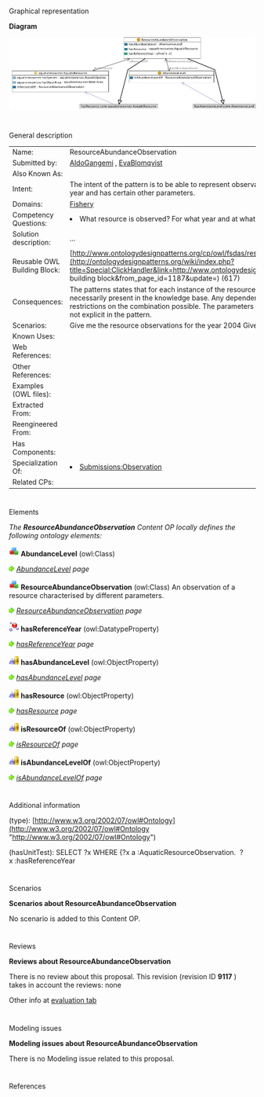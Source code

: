 # 

 Graphical representation



__Diagram__ 





[![Image:Resourceabundanceobservation.jpg](public/images/7/7a/Resourceabundanceobservation.jpg)](../Image/Resourceabundanceobservation.jpg "Image:Resourceabundanceobservation.jpg")





# 

 General description




|  |  |
| --- | --- |
|  Name:  |  ResourceAbundanceObservation  |
|  Submitted by:  | [AldoGangemi](../User/AldoGangemi "User:AldoGangemi")  , [EvaBlomqvist](../User/EvaBlomqvist "User:EvaBlomqvist")  |
|  Also Known As:  |  |
|  Intent:  |  The intent of the pattern is to be able to represent observations of aquatic resources, where the observations have been made a certain year and has certain other parameters.  |
|  Domains:  | [Fishery](../Community/Fishery "Community:Fishery")  |
|  Competency Questions:  | <li>       What resource is observed? For what year and at what abundance level?      </li> |
|  Solution description:  |  ...  |
|  Reusable OWL Building Block:  | [http://www.ontologydesignpatterns.org/cp/owl/fsdas/resourceabundanceobservation.owl](http://ontologydesignpatterns.org/wiki/index.php?title=Special:ClickHandler&link=http://www.ontologydesignpatterns.org/cp/owl/fsdas/resourceabundanceobservation.owl&message=OWL building block&from_page_id=1187&update=)  (617)  |
|  Consequences:  |  The patterns states that for each instance of the resource observation all parameters exist, this does not however mean that they are necessarily present in the knowledge base. Any dependencies between parameters have not been taken intor account, there are no formal restrictions on the combination possible. The parameters are intended to have a fixed set of values (to be defined as nominals) but this is not explicit in the pattern.  |
|  Scenarios:  |  Give me the resource observations for the year 2004 Give me the resource observations where the abundance level is 'Low abundance'  |
|  Known Uses:  |  |
|  Web References:  |  |
|  Other References:  |  |
|  Examples (OWL files):  |  |
|  Extracted From:  |  |
|  Reengineered From:  |  |
|  Has Components:  |  |
|  Specialization Of:  | <li><a href="Submissions%253AObservation.html" title="Submissions:Observation">        Submissions:Observation       </a></li> |
|  Related CPs:  |  |



  





# 

 Elements



_The
 __ResourceAbundanceObservation__ 
 Content OP locally defines the following ontology elements:_ 





[![Class](public/images/thumb/2/27/Class.gif/20px-Class.gif)](../Image/Class.gif "Class")
__AbundanceLevel__ 
 (owl:Class)
 
[![](public/images/thumb/8/87/ArrowRight.gif/11px-ArrowRight.gif)](../Image/ArrowRight.gif "ArrowRight.gif")
_[AbundanceLevel](../Submissions/ResourceAbundanceObservation/AbundanceLevel "Submissions:ResourceAbundanceObservation/AbundanceLevel") 
 page_ 



[![Class](public/images/thumb/2/27/Class.gif/20px-Class.gif)](../Image/Class.gif "Class")
__ResourceAbundanceObservation__ 
 (owl:Class) An observation of a resource characterised by different parameters.
 
[![](public/images/thumb/8/87/ArrowRight.gif/11px-ArrowRight.gif)](../Image/ArrowRight.gif "ArrowRight.gif")
_[ResourceAbundanceObservation](../Submissions/ResourceAbundanceObservation/ResourceAbundanceObservation "Submissions:ResourceAbundanceObservation/ResourceAbundanceObservation") 
 page_ 



[![DatatypeProperty](public/images/thumb/a/a5/DatatypeProperty.gif/20px-DatatypeProperty.gif)](../Image/DatatypeProperty.gif "DatatypeProperty")
__hasReferenceYear__ 
 (owl:DatatypeProperty)
 
[![](public/images/thumb/8/87/ArrowRight.gif/11px-ArrowRight.gif)](../Image/ArrowRight.gif "ArrowRight.gif")
_[hasReferenceYear](../Submissions/ResourceAbundanceObservation/hasReferenceYear "Submissions:ResourceAbundanceObservation/hasReferenceYear") 
 page_ 



[![ObjectProperty](public/images/thumb/c/c3/ObjectProperty.gif/20px-ObjectProperty.gif)](../Image/ObjectProperty.gif "ObjectProperty")
__hasAbundanceLevel__ 
 (owl:ObjectProperty)
 
[![](public/images/thumb/8/87/ArrowRight.gif/11px-ArrowRight.gif)](../Image/ArrowRight.gif "ArrowRight.gif")
_[hasAbundanceLevel](../Submissions/ResourceAbundanceObservation/hasAbundanceLevel "Submissions:ResourceAbundanceObservation/hasAbundanceLevel") 
 page_ 



[![ObjectProperty](public/images/thumb/c/c3/ObjectProperty.gif/20px-ObjectProperty.gif)](../Image/ObjectProperty.gif "ObjectProperty")
__hasResource__ 
 (owl:ObjectProperty)
 
[![](public/images/thumb/8/87/ArrowRight.gif/11px-ArrowRight.gif)](../Image/ArrowRight.gif "ArrowRight.gif")
_[hasResource](../Submissions/ResourceAbundanceObservation/hasResource "Submissions:ResourceAbundanceObservation/hasResource") 
 page_ 



[![ObjectProperty](public/images/thumb/c/c3/ObjectProperty.gif/20px-ObjectProperty.gif)](../Image/ObjectProperty.gif "ObjectProperty")
__isResourceOf__ 
 (owl:ObjectProperty)
 
[![](public/images/thumb/8/87/ArrowRight.gif/11px-ArrowRight.gif)](../Image/ArrowRight.gif "ArrowRight.gif")
_[isResourceOf](../Submissions/ResourceAbundanceObservation/isResourceOf "Submissions:ResourceAbundanceObservation/isResourceOf") 
 page_ 



[![ObjectProperty](public/images/thumb/c/c3/ObjectProperty.gif/20px-ObjectProperty.gif)](../Image/ObjectProperty.gif "ObjectProperty")
__isAbundanceLevelOf__ 
 (owl:ObjectProperty)
 
[![](public/images/thumb/8/87/ArrowRight.gif/11px-ArrowRight.gif)](../Image/ArrowRight.gif "ArrowRight.gif")
_[isAbundanceLevelOf](../Submissions/ResourceAbundanceObservation/isAbundanceLevelOf "Submissions:ResourceAbundanceObservation/isAbundanceLevelOf") 
 page_ 


# 

 Additional information



 (type):
 [http://www.w3.org/2002/07/owl#Ontology](http://www.w3.org/2002/07/owl#Ontology "http://www.w3.org/2002/07/owl#Ontology") 




 (hasUnitTest): SELECT ?x WHERE {?x a :AquaticResourceObservation.  ?x :hasReferenceYear
 



# 

 Scenarios




__Scenarios about ResourceAbundanceObservation__ 


 No scenario is added to this Content OP.
 




# 

 Reviews




__Reviews about ResourceAbundanceObservation__ 


 There is no review about this proposal.
This revision (revision ID
 __9117__ 
 ) takes in account the reviews: none
 



 Other info at
 [evaluation tab](http://ontologydesignpatterns.org/wiki/index.php?title=Submissions:ResourceAbundanceObservation&action=evaluation "http://ontologydesignpatterns.org/wiki/index.php?title=Submissions:ResourceAbundanceObservation&action=evaluation") 





  





# 

 Modeling issues




__Modeling issues about ResourceAbundanceObservation__ 


 There is no Modeling issue related to this proposal.
 




  





# 

 References